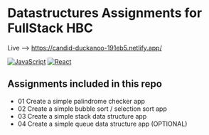 # Datastructures Assignments for FullStack HBC 
Live -->  https://candid-duckanoo-191eb5.netlify.app/ 


[![JavaScript](https://img.shields.io/badge/JavaScript-F7DF1E?logo=javascript&logoColor=black)](https://developer.mozilla.org/en-US/docs/Web/JavaScript)
[![React](https://img.shields.io/badge/React-61DAFB?logo=react&logoColor=white)](https://reactjs.org/)

## Assignments included in this repo

- 01 Create a simple palindrome checker app
- 02 Create a simple bubble sort / selection sort app
- 03 Create a simple stack data structure app
- 04 Create a simple queue data structure app (OPTIONAL)


